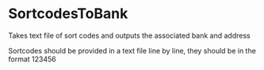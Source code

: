 # SortcodesToBank
Takes text file of sort codes and outputs the associated bank and address

Sortcodes should be provided in a text file line by line, they should be in the format 123456

